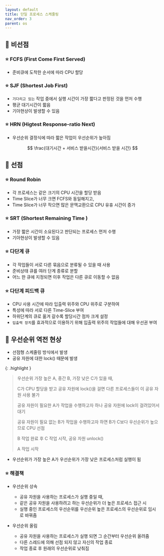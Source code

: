 ```yaml
---
layout: default
title: 단일 프로세스 스케줄링
nav_order: 3
parent: os
---
```




## 📑 비선점

### ⭐ FCFS (First Come First Served)

- 준비큐에 도착한 순서에 따라 CPU 할당



### ⭐ SJF (Shortest Job First)

- `기다리고 있는` 작업 중에서 실행 시간이 가장 짧다고 판정된 것을 먼저 수행
- 평균 대기시간이 짧음
- 기아현상이 발생할 수 있음



### ⭐ HRN (Higtest Response-ratio Next)

- 우선순위 결정식에 따라 짧은 작업이 우선순위가 높아짐

$$
\frac{대기시간 + 서비스 받을시간}{서비스 받을 시간}
$$



## 📑 선점

### ⭐ Round Robin

- 각 프로세스는 같은 크기의 CPU 시간을 할당 받음
- Time Slice가 너무 크면 FCFS와 동일해지고,
- Time Slice가 너무 작으면 많은 문맥교환으로 CPU 유휴 시간이 증가



### ⭐ SRT (Shortest Remaining Time )

- 가장 짧은 시간이 소요된다고 판단되는 프로세스 먼저 수행
- 기아현상이 발생할 수 있음



### ⭐ 다단계 큐

- 각 작업들이 서로 다른 묶음으로 분류될 수 있을 때 사용
- 준비상태 큐를 여러 단계 종류로 분할
- 어느 한 큐에 지정되면 이후 작업은 다른 큐로 이동할 수 없음



### ⭐ 다단계 피드백 큐

- CPU 사용 시간에 따라 입출력 위주와 CPU 위주로 구분하여
- 특성에 따라 서로 다른 Time-Slice 부여
- 하위단계의 큐로 옮겨 갈수록 할당시간 점차 크게 설정
- `입출력 장치`를 효과적으로 이용하기 위해 입출력 위주의 작업들에 대해 우선권 부여



## 📑 우선순위 역전 현상

- 선점형 스케줄링 방식에서 발생
- 공유 자원에 대한 lock() 때문에 발생

{: .highlight }
> 우선순위 가장 높은 A, 중간 B, 가장 낮은 C가 있을 때,
>
> C가 CPU 할당을 받고 공유 자원에 lock()을 걸면 다른 프로세스들이 이 공유 자원 사용 불가
>
> 공유 자원이 필요한 A가 작업을 수행하고자 하나 공유 자원에 lock이 걸려있어서 대기
>
> 공유 자원이 필요 없는 B가 작업을 수행하고자 하면 B가 C보다 우선순위가 높으므로 CPU 선점
>
> B 작업 완료 후 C 작업 시작, 공유 자원 unlock()
>
> A 작업 시작

- 우선순위가 가장 높은 A가 우선순위가 가장 낮은 프로세스처럼 실행이 됨



### ⭐ 해결책

- 우선순위 상속
  - 공유 자원을 사용하는 프로세스가 실행 중일 때,
  - 같은 공유 자원을 사용하려고 하는 우선순위가 더 높은 프로세스 접근 시
  - 실행 중인 프로세스의 우선순위를 우선순위 높은 프로세스의 우선순위로 임시로 바꿔줌

- 우선순위 올림
  - 공유 자원을 사용하는 프로세스가 실행 되면 그 순간부터 우선순위 올려줌
  - 다른 스레드에 의해 선점 되지 않고 자신의 작업 종료
  - 작업 종료 후 원래의 우선순위로 낮춰짐

